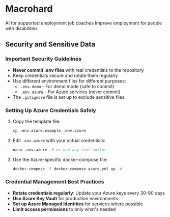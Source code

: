 # Macrohard
AI for supported employment job coaches Improve employment for people with disabilities

## Security and Sensitive Data

### Important Security Guidelines

- **Never commit .env files** with real credentials to the repository
- Keep credentials secure and rotate them regularly
- Use different environment files for different purposes:
  - `.env.demo` - For demo mode (safe to commit)
  - `.env.azure` - For Azure services (never commit)
- The `.gitignore` file is set up to exclude sensitive files

### Setting Up Azure Credentials Safely

1. Copy the template file:
   ```bash
   cp .env.azure.example .env.azure
   ```

2. Edit `.env.azure` with your actual credentials:
   ```bash
   nano .env.azure  # or use any text editor
   ```

3. Use the Azure-specific docker-compose file:
   ```bash
   docker-compose -f docker-compose.azure.yml up -d
   ```

### Credential Management Best Practices

- **Rotate credentials regularly**: Update your Azure keys every 30-90 days
- **Use Azure Key Vault** for production environments
- **Set up Azure Managed Identities** for services where possible
- **Limit access permissions** to only what's needed
